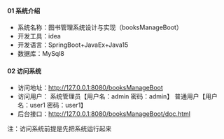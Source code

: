 #### 01 系统介绍

- 系统名称：图书管理系统设计与实现（booksManageBoot）
- 开发工具：idea
- 开发语言：SpringBoot+JavaEx+Java15
- 数据库：MySql8

#### 02 访问系统

- 访问地址：http://127.0.0.1:8080/booksManageBoot
- 访问用户：  系统管理员【用户名：admin 密码：admin】 普通用户【用户名：user1 密码：user1】
- 后台接口：http://127.0.0.1:8080/booksManageBoot/doc.html

注：访问系统前提是先把系统运行起来

